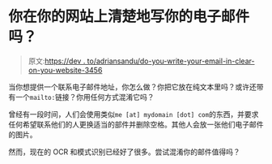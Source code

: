 # 你在你的网站上清楚地写你的电子邮件吗？

> 原文:[https://dev . to/adriansandu/do-you-write-your-email-in-clear-on-you-website-3456](https://dev.to/adriansandu/do-you-write-your-email-in-clear-on-your-website-3456)

当你想提供一个联系电子邮件地址，你怎么做？你把它放在纯文本里吗？或许还带有一个`mailto:`链接？你用任何方式混淆它吗？

曾经有一段时间，人们会使用类似`me [at] mydomain [dot] com`的东西，并要求任何希望联系他们的人更换适当的部件并删除空格。其他人会放一张他们电子邮件的图片。

然而，现在的 OCR 和模式识别已经好了很多。尝试混淆你的邮件值得吗？